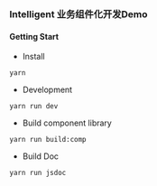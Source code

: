 ### Intelligent 业务组件化开发Demo

####  Getting Start

+ Install

```
yarn  
```

+ Development

```
yarn run dev
```

+ Build component library

```
yarn run build:comp
```

+ Build Doc

```
yarn run jsdoc
```
